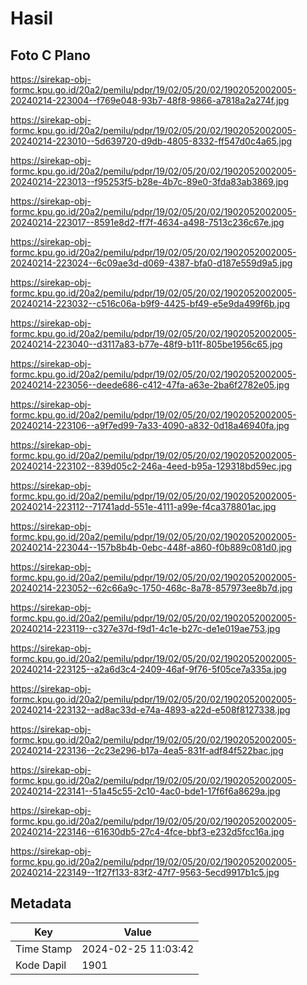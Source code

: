 # Hasil

## Foto C Plano

https://sirekap-obj-formc.kpu.go.id/20a2/pemilu/pdpr/19/02/05/20/02/1902052002005-20240214-223004--f769e048-93b7-48f8-9866-a7818a2a274f.jpg

https://sirekap-obj-formc.kpu.go.id/20a2/pemilu/pdpr/19/02/05/20/02/1902052002005-20240214-223010--5d639720-d9db-4805-8332-ff547d0c4a65.jpg

https://sirekap-obj-formc.kpu.go.id/20a2/pemilu/pdpr/19/02/05/20/02/1902052002005-20240214-223013--f95253f5-b28e-4b7c-89e0-3fda83ab3869.jpg

https://sirekap-obj-formc.kpu.go.id/20a2/pemilu/pdpr/19/02/05/20/02/1902052002005-20240214-223017--8591e8d2-ff7f-4634-a498-7513c236c67e.jpg

https://sirekap-obj-formc.kpu.go.id/20a2/pemilu/pdpr/19/02/05/20/02/1902052002005-20240214-223024--6c09ae3d-d069-4387-bfa0-d187e559d9a5.jpg

https://sirekap-obj-formc.kpu.go.id/20a2/pemilu/pdpr/19/02/05/20/02/1902052002005-20240214-223032--c516c06a-b9f9-4425-bf49-e5e9da499f6b.jpg

https://sirekap-obj-formc.kpu.go.id/20a2/pemilu/pdpr/19/02/05/20/02/1902052002005-20240214-223040--d3117a83-b77e-48f9-b11f-805be1956c65.jpg

https://sirekap-obj-formc.kpu.go.id/20a2/pemilu/pdpr/19/02/05/20/02/1902052002005-20240214-223056--deede686-c412-47fa-a63e-2ba6f2782e05.jpg

https://sirekap-obj-formc.kpu.go.id/20a2/pemilu/pdpr/19/02/05/20/02/1902052002005-20240214-223106--a9f7ed99-7a33-4090-a832-0d18a46940fa.jpg

https://sirekap-obj-formc.kpu.go.id/20a2/pemilu/pdpr/19/02/05/20/02/1902052002005-20240214-223102--839d05c2-246a-4eed-b95a-129318bd59ec.jpg

https://sirekap-obj-formc.kpu.go.id/20a2/pemilu/pdpr/19/02/05/20/02/1902052002005-20240214-223112--71741add-551e-4111-a99e-f4ca378801ac.jpg

https://sirekap-obj-formc.kpu.go.id/20a2/pemilu/pdpr/19/02/05/20/02/1902052002005-20240214-223044--157b8b4b-0ebc-448f-a860-f0b889c081d0.jpg

https://sirekap-obj-formc.kpu.go.id/20a2/pemilu/pdpr/19/02/05/20/02/1902052002005-20240214-223052--62c66a9c-1750-468c-8a78-857973ee8b7d.jpg

https://sirekap-obj-formc.kpu.go.id/20a2/pemilu/pdpr/19/02/05/20/02/1902052002005-20240214-223119--c327e37d-f9d1-4c1e-b27c-de1e019ae753.jpg

https://sirekap-obj-formc.kpu.go.id/20a2/pemilu/pdpr/19/02/05/20/02/1902052002005-20240214-223125--a2a6d3c4-2409-46af-9f76-5f05ce7a335a.jpg

https://sirekap-obj-formc.kpu.go.id/20a2/pemilu/pdpr/19/02/05/20/02/1902052002005-20240214-223132--ad8ac33d-e74a-4893-a22d-e508f8127338.jpg

https://sirekap-obj-formc.kpu.go.id/20a2/pemilu/pdpr/19/02/05/20/02/1902052002005-20240214-223136--2c23e296-b17a-4ea5-831f-adf84f522bac.jpg

https://sirekap-obj-formc.kpu.go.id/20a2/pemilu/pdpr/19/02/05/20/02/1902052002005-20240214-223141--51a45c55-2c10-4ac0-bde1-17f6f6a8629a.jpg

https://sirekap-obj-formc.kpu.go.id/20a2/pemilu/pdpr/19/02/05/20/02/1902052002005-20240214-223146--61630db5-27c4-4fce-bbf3-e232d5fcc16a.jpg

https://sirekap-obj-formc.kpu.go.id/20a2/pemilu/pdpr/19/02/05/20/02/1902052002005-20240214-223149--1f27f133-83f2-47f7-9563-5ecd9917b1c5.jpg


## Metadata

| Key        | Value               |
| ---------- | ------------------- |
| Time Stamp | 2024-02-25 11:03:42 |
| Kode Dapil | 1901                |



